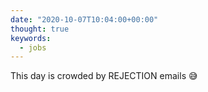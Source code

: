 ```yaml
---
date: "2020-10-07T10:04:00+00:00"
thought: true
keywords: 
  - jobs
---
```


This day is crowded by REJECTION emails 😅
